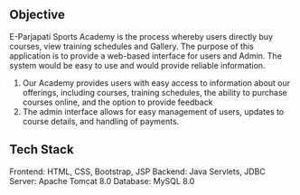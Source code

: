 ## Objective
E-Parjapati Sports Academy is the process whereby users directly buy courses, view training schedules and Gallery. The purpose of this application is to provide a web-based interface for users and Admin. The system would be easy to use and would provide reliable information.
1. Our Academy provides users with easy access to information about our offerings, including courses, training schedules, the ability to purchase courses online, and the option to provide feedback
2. The admin interface allows for easy management of users, updates to course details, and handling of payments.

## Tech Stack
Frontend: HTML, CSS, Bootstrap, JSP
Backend: Java Servlets, JDBC
Server: Apache Tomcat 8.0
Database: MySQL 8.0

 
